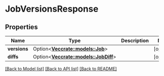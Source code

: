 # JobVersionsResponse

## Properties

Name | Type | Description | Notes
------------ | ------------- | ------------- | -------------
**versions** | Option<[**Vec<crate::models::Job>**](Job.md)> |  | [optional]
**diffs** | Option<[**Vec<crate::models::JobDiff>**](JobDiff.md)> |  | [optional]

[[Back to Model list]](../README.md#documentation-for-models) [[Back to API list]](../README.md#documentation-for-api-endpoints) [[Back to README]](../README.md)



